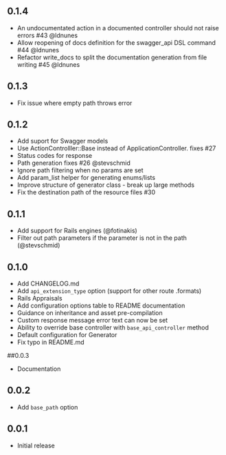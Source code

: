 ## 0.1.4
- An undocumentated action in a documented controller should not raise errors #43 @ldnunes
- Allow reopening of docs definition for the swagger_api DSL command #44 @ldnunes
- Refactor write_docs to split the documentation generation from file writing #45 @ldnunes

## 0.1.3
- Fix issue where empty path throws error

## 0.1.2
- Add suport for Swagger models
- Use ActionControlller::Base instead of ApplicationController. fixes #27
- Status codes for response
- Path generation fixes #26 @stevschmid
- Ignore path filtering when no params are set
- Add param_list helper for generating enums/lists
- Improve structure of generator class - break up large methods
- Fix the destination path of the resource files #30

## 0.1.1
- Add support for Rails engines (@fotinakis)
- Filter out path parameters if the parameter is not in the path (@stevschmid)

## 0.1.0

- Add CHANGELOG.md
- Add `api_extension_type` option (support for other route .formats)
- Rails Appraisals
- Add configuration options table to README documentation
- Guidance on inheritance and asset pre-compilation
- Custom response message error text can now be set
- Ability to override base controller with `base_api_controller` method
- Default configuration for Generator
- Fix typo in README.md

##0.0.3

- Documentation 

## 0.0.2 

- Add `base_path` option

## 0.0.1 

- Initial release